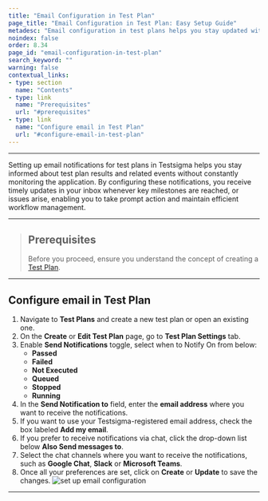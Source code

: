 ```yaml
---
title: "Email Configuration in Test Plan"
page_title: "Email Configuration in Test Plan: Easy Setup Guide"
metadesc: "Email configuration in test plans helps you stay updated with test results. Follow this simple guide to set up notifications for efficient workflow management."
noindex: false
order: 8.34
page_id: "email-configuration-in-test-plan"
search_keyword: ""
warning: false
contextual_links:
- type: section
  name: "Contents" 
- type: link
  name: "Prerequisites"
  url: "#prerequisites"  
- type: link
  name: "Configure email in Test Plan"
  url: "#configure-email-in-test-plan"
---
```


---

Setting up email notifications for test plans in Testsigma helps you stay informed about test plan results and related events without constantly monitoring the application. By configuring these notifications, you receive timely updates in your inbox whenever key milestones are reached, or issues arise, enabling you to take prompt action and maintain efficient workflow management. 

---

> ## **Prerequisites**
>
> Before you proceed, ensure you understand the concept of creating a [Test Plan](https://testsigma.com/docs/test-management/test-plans/overview/).

---

## **Configure email in Test Plan**

1. Navigate to **Test Plans** and create a new test plan or open an existing one.
2. On the **Create** or **Edit Test Plan** page, go to **Test Plan Settings** tab.
3. Enable **Send Notifications** toggle, select when to Notify On from below:
    - **Passed**
    - **Failed**
    - **Not Executed**
    - **Queued**
    - **Stopped**
    - **Running**
4. In the **Send Notification to** field, enter the **email address** where you want to receive the notifications.
5. If you want to use your Testsigma-registered email address, check the box labeled **Add my email**.
6. If you prefer to receive notifications via chat, click the drop-down list below **Also Send messages to**.
7. Select the chat channels where you want to receive the notifications, such as **Google Chat**, **Slack** or **Microsoft Teams**.
8. Once all your preferences are set, click on **Create** or **Update** to save the changes. ![set up email configuration](https://s3.amazonaws.com/static-docs.testsigma.com/new_images/projects/applications/email_configuration_test_plan.gif)

---